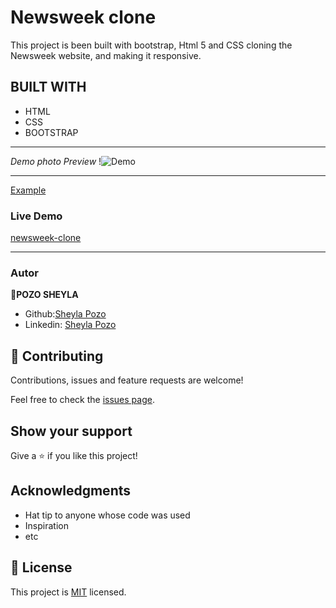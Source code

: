 # Newsweek clone

This project is been built with bootstrap, Html 5 and CSS cloning the Newsweek website, and making it responsive.

## BUILT WITH

- HTML
- CSS
- BOOTSTRAP

---

*Demo photo Preview*
!![Demo](https://user-images.githubusercontent.com/54015740/79272885-aef14480-7e67-11ea-9742-4332d6586136.png)


-------

[Example](http://archive.vn/VF9h9)

### Live Demo

[newsweek-clone](https://github.com/sheylaPozo/Newsweek)

---

### Autor
👤**POZO SHEYLA**

- Github:[Sheyla Pozo](https://github.com/sheylaPozo)
- Linkedin: [Sheyla Pozo](https://www.linkedin.com/in/sheypozo/)

## 🤝 Contributing

Contributions, issues and feature requests are welcome!

Feel free to check the [issues page](issues/).

## Show your support

Give a ⭐️ if you like this project!

## Acknowledgments

- Hat tip to anyone whose code was used
- Inspiration
- etc

## 📝 License

This project is [MIT](lic.url) licensed.